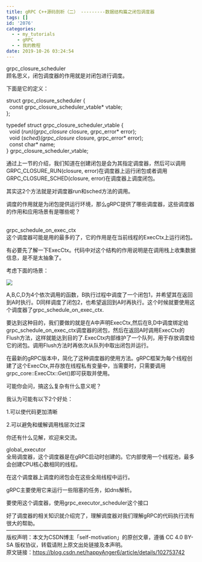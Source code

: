 ```yaml
---
title: gRPC C++源码剖析（二） ---------数据结构篇之闭包调度器
tags: []
id: '2076'
categories:
  - - my_tutorials
    - gRPC
  - - 我的教程
date: 2019-10-26 03:24:54
---
```


grpc\_closure\_scheduler  
顾名思义，闭包调度器的作用就是对闭包进行调度。

下面是它的定义：

struct grpc\_closure\_scheduler {  
  const grpc\_closure\_scheduler\_vtable\* vtable;  
};

typedef struct grpc\_closure\_scheduler\_vtable {  
  void (_run)(grpc\_closure_ closure, grpc\_error\* error);  
  void (_sched)(grpc\_closure_ closure, grpc\_error\* error);  
  const char\* name;  
} grpc\_closure\_scheduler\_vtable;

通过上一节的介绍，我们知道在创建闭包是会为其指定调度器，然后可以调用GRPC\_CLOSURE\_RUN(closure, error)在调度器上运行闭包或者调用GRPC\_CLOSURE\_SCHED(closure, error)在调度器上调度闭包。

其实这2个方法就是对调度器run和sched方法的调用。

调度的作用就是为闭包提供运行环境，那么gRPC提供了哪些调度器，这些调度器的作用和应用场景有是哪些呢？

   
grpc\_schedule\_on\_exec\_ctx  
这个调度器可能是用的最多的了，它的作用是在当前线程的ExecCtx上运行闭包。

有必要先了解一下ExecCtx。代码中对这个结构的作用说明是在调用栈上收集数据信息，是不是太抽象了。

考虑下面的场景：

![](http://www.anger6.com/wp-content/uploads/2019/10/20191026105024499.png)

A,B,C,D为4个依次调用的函数，B执行过程中调度了一个闭包1，并希望其在返回到A时执行。D同样调度了闭包2，也希望返回到A时再执行。这个时候就要使用这个调度器了grpc\_schedule\_on\_exec\_ctx.

要达到这种目的，我们要做的就是在A中声明ExecCtx,然后在B,D中调度绑定给grpc\_schedule\_on\_exec\_ctx调度器的闭包，然后在返回A时调用ExecCtx的Flush方法，这样就能达到目的了.ExecCtx内部维护了一个队列，用于存放调度给它的闭包。调用Flush方法时再依次从队列中取出闭包并运行。

在最新的gRPC版本中，简化了这种调度器的使用方法。gRPC框架为每个线程创建了这个ExecCtx,并存放在线程私有变量中，当需要时，只需要调用grpc\_core::ExecCtx::Get()即可获取并使用。

可能你会问，搞这么复杂有什么意义呢？

我认为可能有以下2个好处：

1.可以使代码更加清晰

2.可以避免和缓解调用栈层次过深

你还有什么见解，欢迎来交流。

global\_executor  
全局调度器，这个调度器是在gRPC启动时创建的。它内部使用一个线程池，最多会创建CPU核心数相同的线程。

在这个调度器上调度的闭包会在这些全局线程中运行。

gRPC主要使用它来运行一些阻塞的任务，如dns解析。

要使用这个调度器，使用grpc\_executor\_scheduler这个接口

好了调度器的相关知识就介绍完了，理解调度器对我们理解gRPC的代码执行流有很大的帮助。  
————————————————  
版权声明：本文为CSDN博主「self-motivation」的原创文章，遵循 CC 4.0 BY-SA 版权协议，转载请附上原文出处链接及本声明。  
原文链接：https://blog.csdn.net/happyAnger6/article/details/102753742